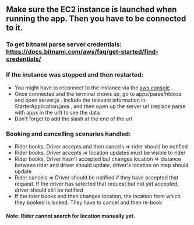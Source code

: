 ## Make sure the EC2 instance is launched when running the app. Then you have to be connected to it. 

### To get bitnami parse server credentials: https://docs.bitnami.com/aws/faq/get-started/find-credentials/

### If the instance was stopped and then restarted:
 - You might have to reconnect to the instance via the [aws console](https://docs.aws.amazon.com/AWSEC2/latest/UserGuide/putty.html?icmpid=docs_ec2_console) . 
 - Once connected and the terminal shows up, go to apps/parse/htdocs and open server.js . Include the relevant information in StarterApplication.java , and then open up the server url (replace parse with apps in the url) to see the data. 
 - Don't forget to add the slash at the end of the url 

### Booking and cancelling scenarios handled: 
 - Rider books, Driver accepts and then cancels => rider should be notified
 - Rider books, Driver accepts => location updates must be visible to rider
 - Rider books, Driver hasn't accepted but changes location => distance between rider and driver should update, driver's location on map should update
 - Rider cancels => Driver should be notified if they have accepted that request. If the driver has selected that request but not yet accepted, driver should still be notified
- If the rider books and then changes location, the location from which they booked is locked. They have to cancel and then re-book


#### Note: Rider cannot search for location manually yet.